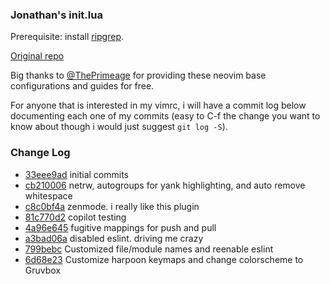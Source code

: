 ### Jonathan's init.lua
Prerequisite: install [ripgrep](https://github.com/BurntSushi/ripgrep).

[Original repo](https://github.com/ThePrimeagen/init.lua)

Big thanks to [@ThePrimeage](https://github.com/ThePrimeagen) for providing these neovim base configurations and guides for free.

For anyone that is interested in my vimrc, i will have a commit log below
documenting each one of my commits (easy to C-f the change you want to know
about though i would just suggest `git log -S`).

### Change Log
* [33eee9ad](https://github.com/JonathanJamesRasmussen/init.lua/commit/33eee9ad0c035a92137d99dae06a2396be4c892e) initial commits
* [cb210006](https://github.com/JonathanJamesRasmussen/init.lua/commit/cb210006356b4b613b71c345cb2b02eefa961fc0) netrw, autogroups for yank highlighting, and auto remove whitespace
* [c8c0bf4a](https://github.com/JonathanJamesRasmussen/init.lua/commit/c8c0bf4aeacd0bd77136d9c5ee490680515a106b) zenmode.  i really like this plugin
* [81c770d2](https://github.com/JonathanJamesRasmussen/init.lua/commit/81c770d2d2e32e59916b39c7f5babbc8560f7a82) copilot testing
* [4a96e645](https://github.com/JonathanJamesRasmussen/init.lua/commit/4a96e6457b0a0241ca7361ce62177aa6b9a33a38) fugitive mappings for push and pull
* [a3bad06a](https://github.com/JonathanJamesRasmussen/init.lua/commit/a3bad06a4681c322538d609aa1c0bd18880f77c6) disabled eslint.  driving me crazy
* [799bebc](https://github.com/JonathanJamesRasmussen/neovim-config/commit/799bebc411bf60401013a2465d16a13609a66815) Customized file/module names and reenable eslint
* [6d68e23](https://github.com/JonathanJamesRasmussen/neovim-config/commit/6d68e2386d47c4e3f946d76b3c18aa59a1ea8b30) Customize harpoon keymaps and change colorscheme to Gruvbox


